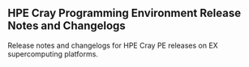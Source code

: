 ## HPE Cray Programming Environment Release Notes and Changelogs

Release notes and changelogs for HPE Cray PE releases on EX supercomputing platforms.
